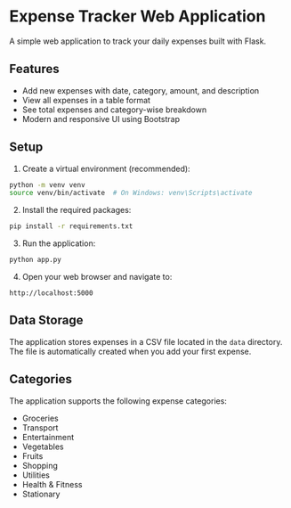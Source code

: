 # Expense Tracker Web Application

A simple web application to track your daily expenses built with Flask.

## Features

- Add new expenses with date, category, amount, and description
- View all expenses in a table format
- See total expenses and category-wise breakdown
- Modern and responsive UI using Bootstrap

## Setup

1. Create a virtual environment (recommended):
```bash
python -m venv venv
source venv/bin/activate  # On Windows: venv\Scripts\activate
```

2. Install the required packages:
```bash
pip install -r requirements.txt
```

3. Run the application:
```bash
python app.py
```

4. Open your web browser and navigate to:
```
http://localhost:5000
```

## Data Storage

The application stores expenses in a CSV file located in the `data` directory. The file is automatically created when you add your first expense.

## Categories

The application supports the following expense categories:
- Groceries
- Transport
- Entertainment
- Vegetables
- Fruits
- Shopping
- Utilities
- Health & Fitness
- Stationary 